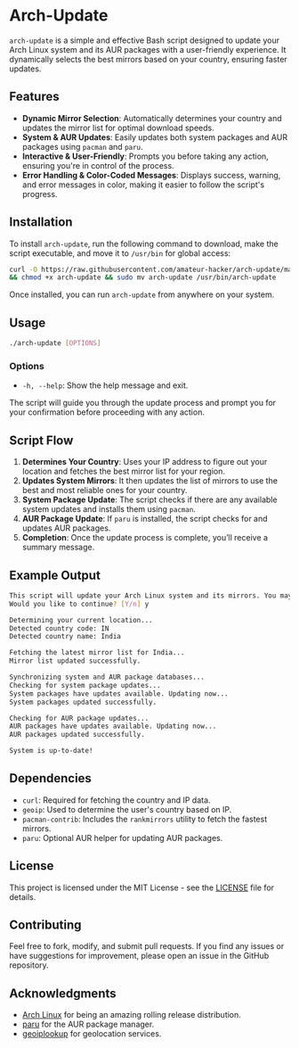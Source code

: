 # Arch-Update

`arch-update` is a simple and effective Bash script designed to update your Arch Linux system and its AUR packages with a user-friendly experience. It dynamically selects the best mirrors based on your country, ensuring faster updates.

## Features

- **Dynamic Mirror Selection**: Automatically determines your country and updates the mirror list for optimal download speeds.
- **System & AUR Updates**: Easily updates both system packages and AUR packages using `pacman` and `paru`.
- **Interactive & User-Friendly**: Prompts you before taking any action, ensuring you're in control of the process.
- **Error Handling & Color-Coded Messages**: Displays success, warning, and error messages in color, making it easier to follow the script's progress.

## Installation

To install `arch-update`, run the following command to download, make the script executable, and move it to `/usr/bin` for global access:

```bash
curl -O https://raw.githubusercontent.com/amateur-hacker/arch-update/main/arch-update \
&& chmod +x arch-update && sudo mv arch-update /usr/bin/arch-update
```

Once installed, you can run `arch-update` from anywhere on your system.

## Usage

```bash
./arch-update [OPTIONS]
```

### Options

- `-h, --help`: Show the help message and exit.

The script will guide you through the update process and prompt you for your confirmation before proceeding with any action.

## Script Flow

1. **Determines Your Country**: Uses your IP address to figure out your location and fetches the best mirror list for your region.
2. **Updates System Mirrors**: It then updates the list of mirrors to use the best and most reliable ones for your country.
3. **System Package Update**: The script checks if there are any available system updates and installs them using `pacman`.
4. **AUR Package Update**: If `paru` is installed, the script checks for and updates AUR packages.
5. **Completion**: Once the update process is complete, you’ll receive a summary message.

## Example Output

```bash
This script will update your Arch Linux system and its mirrors. You may need to enter your password for sudo operations.
Would you like to continue? [Y/n] y

Determining your current location...
Detected country code: IN
Detected country name: India

Fetching the latest mirror list for India...
Mirror list updated successfully.

Synchronizing system and AUR package databases...
Checking for system package updates...
System packages have updates available. Updating now...
System packages updated successfully.

Checking for AUR package updates...
AUR packages have updates available. Updating now...
AUR packages updated successfully.

System is up-to-date!
```

## Dependencies

- `curl`: Required for fetching the country and IP data.
- `geoip`: Used to determine the user's country based on IP.
- `pacman-contrib`: Includes the `rankmirrors` utility to fetch the fastest mirrors.
- `paru`: Optional AUR helper for updating AUR packages.

## License

This project is licensed under the MIT License - see the [LICENSE](LICENSE) file for details.

## Contributing

Feel free to fork, modify, and submit pull requests. If you find any issues or have suggestions for improvement, please open an issue in the GitHub repository.

## Acknowledgments

- [Arch Linux](https://archlinux.org) for being an amazing rolling release distribution.
- [paru](https://github.com/Morganamilo/paru) for the AUR package manager.
- [geoiplookup](https://github.com/maxmind/geoip-api-c) for geolocation services.
